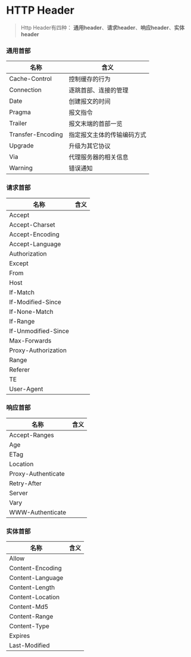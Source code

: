 # HTTP Header
> Http Header有四种： **通用header**、**请求header**、**响应header**、**实体header**

### 通用首部

|    名称              |     含义               |
| ------------------- | ---------------------- |
|   Cache-Control     |  控制缓存的行为           |
|   Connection        |  逐跳首部、连接的管理      |
|   Date              |  创建报文的时间           |
|   Pragma            |  报文指令                |
|   Trailer           |  报文末端的首部一览        |
|   Transfer-Encoding |  指定报文主体的传输编码方式 |
|   Upgrade           |  升级为其它协议           |
|   Via               |  代理服务器的相关信息      |
|   Warning           |  错误通知                |


### 请求首部

|    名称                 |      含义     |
| ---------------------- | -----------   |
|    Accept              |               |
|    Accept-Charset      |               |
|    Accept-Encoding     |               |
|    Accept-Language     |               |
|    Authorization       |               |
|    Except              |               |
|    From                |               |
|    Host                |               |
|    If-Match            |               |
|    If-Modified-Since   |               |
|    If-None-Match       |               |
|    If-Range            |               |
|    If-Unmodified-Since |               |
|    Max-Forwards        |               |
|    Proxy-Authorization |               |
|    Range               |               |
|    Referer             |               |
|    TE                  |               |
|    User-Agent          |               |


### 响应首部

|    名称                 |      含义     |
| ---------------------- | -----------   |
|    Accept-Ranges       |   |
|    Age                 |   |
|    ETag                |   |
|    Location            |   |
|    Proxy-Authenticate  |   |
|    Retry-After         |   |
|    Server              |   |
|    Vary                |   |
|    WWW-Authenticate    |   |


### 实体首部

|    名称                 |      含义     |
| ---------------------- | -----------   |
|    Allow               |  |
|    Content-Encoding    |  |
|    Content-Language    |  |
|    Content-Length      |  |
|    Content-Location    |  |
|    Content-Md5         |  |
|    Content-Range       |  |
|    Content-Type        |  |
|    Expires             |  |
|    Last-Modified       |  |
